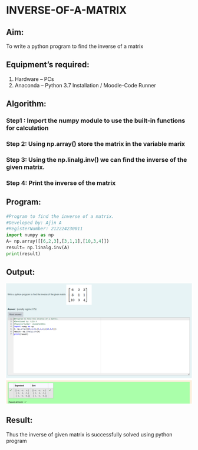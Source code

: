 # INVERSE-OF-A-MATRIX
## Aim:
To write a python program to find the inverse of a matrix
## Equipment’s required:
1. 	Hardware – PCs
2. 	Anaconda – Python 3.7 Installation / Moodle-Code Runner
## Algorithm:
### Step1 : Import the numpy module to use the built-in functions for calculation
### Step 2: Using np.array() store the matrix in the variable marix
### Step 3: Using the np.linalg.inv() we can find the inverse of the given matrix.
### Step 4: Print the inverse of the matrix

## Program:
```python
#Program to find the inverse of a matrix.
#Developed by: Ajin A
#RegisterNumber: 212224230011
import numpy as np
A= np.array([[6,2,3],[3,1,1],[10,3,4]])
result= np.linalg.inv(A)
print(result)
```
## Output:

![output](image.png)

## Result:
Thus the inverse of given matrix is successfully solved using python program

